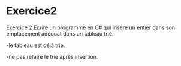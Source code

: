 # Exercice2

Exercice 2
Ecrire un programme en C# qui insère un entier dans son emplacement adéquat dans un tableau trié.

-le tableau est déjà trié.

-ne pas refaire le trie après insertion.
